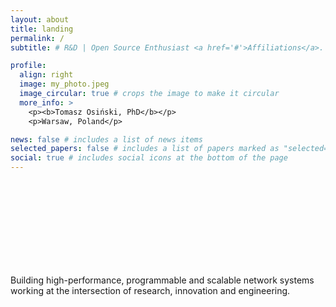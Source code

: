 ```yaml
---
layout: about
title: landing
permalink: /
subtitle: # R&D | Open Source Enthusiast <a href='#'>Affiliations</a>. Address. Contacts. Moto. Etc.

profile:
  align: right
  image: my_photo.jpeg
  image_circular: true # crops the image to make it circular
  more_info: >
    <p><b>Tomasz Osiński, PhD</b></p>
    <p>Warsaw, Poland</p>

news: false # includes a list of news items
selected_papers: false # includes a list of papers marked as "selected={true}"
social: true # includes social icons at the bottom of the page
---
```


<br><br><br><br><br><br><br><br>

Building high-performance, programmable and scalable network systems working at the intersection of research, innovation and engineering.

<br><br>
